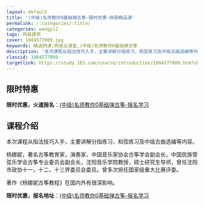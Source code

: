 ```yaml
---
layout: default
title: '(中级)名师教你0基础弹古筝-限时优惠-网易精品课'
permalink: /:categories/:title/
categories: wangyi2
tags: 网易提供
cover: 1004577009.jpg
keywords: 精选网课,网易云课堂,(中级)名师教你0基础弹古筝
description: '本次课程从指法技巧入手，主要讲解分指练习，和弦练习及中级古曲选编等内容。杨娜妮，著名古筝教育家，演奏家，中国音乐家协会古'
classid: 1004577009
targetlink: https://study.163.com/course/introduction/1004577009.htm?share=1&shareId=1025206652&utm_campaign=share&utm_medium=iphoneShare&utm_source=&utm_u=1025206652
---
```


## 限时特惠

**限时优惠，火速报名**：[(中级)名师教你0基础弹古筝-报名学习](https://study.163.com/course/introduction/1004577009.htm?share=1&shareId=1025206652&utm_campaign=share&utm_medium=iphoneShare&utm_source=&utm_u=1025206652)

## 课程介绍

本次课程从指法技巧入手，主要讲解分指练习，和弦练习及中级古曲选编等内容。

杨娜妮，著名古筝教育家，演奏家，中国音乐家协会古筝学会副会长，中国民族管弦乐学会古筝专业委员会副会长，沈阳音乐学院教授，硕士研究生导师，曾任沈阳市政协十一，十二，十三界委员会委员。曾多次担任国家级重大比赛评委。

著作《杨娜妮古筝教程》在国内外有很深影响。

**限时优惠，报名地址**：[(中级)名师教你0基础弹古筝-报名学习](https://study.163.com/course/introduction/1004577009.htm?share=1&shareId=1025206652&utm_campaign=share&utm_medium=iphoneShare&utm_source=&utm_u=1025206652)

